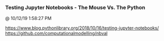 ﻿

### Testing Jupyter Notebooks - The Mouse Vs. The Python
@ 10/12/19 1:58:27 PM

https://www.blog.pythonlibrary.org/2018/10/16/testing-jupyter-notebooks/
https://github.com/computationalmodelling/nbval

